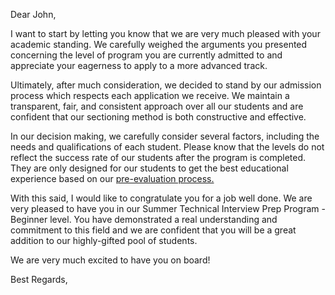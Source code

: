 Dear John, 


I want to start by letting you know that we are very much pleased with your academic standing. We carefully weighed the arguments you presented concerning the level of program you are currently admitted to and appreciate your eagerness to apply to a more advanced track. 

Ultimately, after much consideration, we decided to stand by our admission process which respects each application we receive. We maintain a transparent, fair, and consistent approach over all our students and are confident that our sectioning method is both constructive and effective.

In our decision making, we carefully consider several factors, including the needs and qualifications of each student. Please know that the levels do not reflect the success rate of our students after the program is completed. They are only designed for our students to get the best educational experience based on our [pre-evaluation process.](https://apply.codepath.org/cohorts/interview-prep-summer-2021/versions/student/)

With this said, I would like to congratulate you for a job well done. We are very pleased to have you in our Summer Technical Interview Prep Program - Beginner level. You have demonstrated a real understanding and commitment to this field and we are confident that you will be a great addition to our highly-gifted pool of students. 

We are very much excited to have you on board!


Best Regards,
